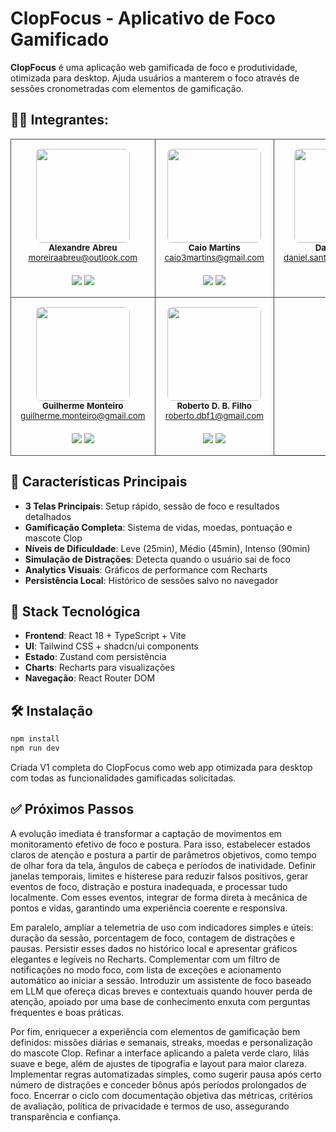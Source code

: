 # ClopFocus - Aplicativo de Foco Gamificado

**ClopFocus** é uma aplicação web gamificada de foco e produtividade, otimizada para desktop. Ajuda usuários a manterem o foco através de sessões cronometradas com elementos de gamificação.

## 👨‍🎓 Integrantes:

<div align="center">

<table style="border-collapse: collapse; width: 100%; max-width: 1700px;">
  <tr>
    <td align="center" style="padding: 15px; border: 1px solid #464646;">
        <img src="https://media.licdn.com/dms/image/v2/D4D03AQGv6igrZe6fWQ/profile-displayphoto-shrink_200_200/profile-displayphoto-shrink_200_200/0/1697766569692?e=1759363200&v=beta&t=9a9HT2IzTagEoS9KYtqKkxI3lq1ZdjHYFQRK0lZ9-IY" alt="" style="width:150px; height:150px; object-fit:cover; border-radius:8px;" /><br>
        <sub><b>Alexandre Abreu </b></sub><br>
        <sub><a href="mailto:moreiraabreu@outlook.com">moreiraabreu@outlook.com</a></sub><br><br>
         <a href="https://www.linkedin.com/in/alexandre-moreiradeabreu/"><img src="https://img.shields.io/badge/LinkedIn-0077B5?style=flat&logo=linkedin&logoColor=white" /></a>
         <a href="https://github.com/abreu-ale"><img src="https://img.shields.io/badge/GitHub-181717?style=flat&logo=github&logoColor=white" /></a>
    </td>
    <td align="center" style="padding: 15px; border: 1px solid #464646;">
        <img src="https://media.licdn.com/dms/image/v2/D4D03AQGdIpURPwy7mA/profile-displayphoto-shrink_200_200/B4DZXuJYhMG4AY-/0/1743457193288?e=1759363200&v=beta&t=Qso3hWeKU-8SVkvUea-R820pGIBPgJ6_kS4QFBFpI7E" alt="" style="width:150px; height:150px; object-fit:cover; border-radius:8px;" /><br>
        <sub><b> Caio Martins</b></sub><br>
        <sub><a href="mailto:caio3martins@gmail.com">caio3martins@gmail.com</a></sub><br><br>
         <a href="https://www.linkedin.com/in/caio3martins/"><img src="https://img.shields.io/badge/LinkedIn-0077B5?style=flat&logo=linkedin&logoColor=white" /></a>
        <a href="https://github.com/caioedum"><img src="https://img.shields.io/badge/GitHub-181717?style=flat&logo=github&logoColor=white" /></a>
    </td>
    <td align="center" style="padding: 15px; border: 1px solid #464646;">
        <img src="https://media.licdn.com/dms/image/v2/D4D03AQG6IxfXkNZwtQ/profile-displayphoto-shrink_200_200/B4DZPXYUivHgAY-/0/1734485297986?e=1759363200&v=beta&t=B0edQiSL4aI1Fg0i946adP_MalDiOhuRncgjSmnpz8w" alt="" style="width:150px; height:150px; object-fit:cover; border-radius:8px;" /><br>
        <sub><b>Daniel Salles</b></sub><br>
        <sub><a href="mailto:daniel.sant.salles@gmail.com">daniel.sant.salles@gmail.com</a></sub><br><br>
        <a href="https://www.linkedin.com/in/daniel-salles-b0b1361a5/"><img src="https://img.shields.io/badge/LinkedIn-0077B5?style=flat&logo=linkedin&logoColor=white" /></a>
        <a href="https://github.com/Martoto"><img src="https://img.shields.io/badge/GitHub-181717?style=flat&logo=github&logoColor=white" /></a> 
    </td>
    <td align="center" style="padding: 15px; border: 1px solid #464646;">
        <img src="https://media.licdn.com/dms/image/v2/D4D03AQE8mVvu4P7-RQ/profile-displayphoto-scale_200_200/B4DZgzEAeyGsAg-/0/1753203347793?e=1759363200&v=beta&t=4Wa-jBUDzAzVLaKX6SMBOhuR2qoHJTESvMdkQP26gFw" alt="" style="width:150px; height:150px; object-fit:cover; border-radius:8px;" /><br>
        <sub><b>Hemily Nara</b></sub><br>
        <sub><a href="mailto:hemilynara@gmail.com">hemilynara@gmail.com</a></sub><br><br>
        <a href="https://www.linkedin.com/in/hemilynara/"><img src="https://img.shields.io/badge/LinkedIn-0077B5?style=flat&logo=linkedin&logoColor=white" /></a>
        <a href="https://github.com/hemilynara"><img src="https://img.shields.io/badge/GitHub-181717?style=flat&logo=github&logoColor=white" /></a> 
    </td>
  </tr>
  <tr>
    <td align="center" style="padding: 15px; border: 1px solid #464646;">
        <img src="https://media.licdn.com/dms/image/v2/D4D03AQEcPJ_5TM_vTQ/profile-displayphoto-shrink_200_200/B4DZdVadRyHAAs-/0/1749484689256?e=1759363200&v=beta&t=oN_hJUKLSyY3QZBG-hv7Z5uKeXc36OsylPaoj79jVbk" alt="" style="width:150px; height:150px; object-fit:cover; border-radius:8px;" /><br>
        <sub><b>Guilherme Monteiro</b></sub><br>
        <sub><a href="mailto:guilherme.monteiro@gmail.com">guilherme.monteiro@gmail.com</a></sub><br><br>
        <a href="https://www.linkedin.com/in/guilherme-monteiro-3653b51a7/"><img src="https://img.shields.io/badge/LinkedIn-0077B5?style=flat&logo=linkedin&logoColor=white" /></a>
        <a href=""><img src="https://img.shields.io/badge/GitHub-181717?style=flat&logo=github&logoColor=white" /></a> 
    </td>
    <td align="center" style="padding: 15px; border: 1px solid #464646;">
      <img src="https://media.licdn.com/dms/image/v2/D4E03AQG5zX-26GuXZw/profile-displayphoto-scale_200_200/B4EZfXUqEmHYAY-/0/1751664208401?e=1759363200&v=beta&t=oSZ7yWRdBq1Sfxl36Euoi0QnDhM2JQeCJVr0g_F9LFs" alt="" style="width:150px; height:150px; object-fit:cover; border-radius:8px;" /><br>
      <sub><b>Roberto D. B. Filho</b></sub><br>
      <sub><a href="mailto:roberto.dbf1@gmail.com">roberto.dbf1@gmail.com</a></sub><br><br>
      <a href="https://www.linkedin.com/in/roberto-dbf/"><img src="https://img.shields.io/badge/LinkedIn-0077B5?style=flat&logo=linkedin&logoColor=white" /></a>
      <a href="https://github.com/robertof1lho"><img src="https://img.shields.io/badge/GitHub-181717?style=flat&logo=github&logoColor=white" /></a>
    </td>
  </tr>
</table>

</div>

## 🎯 Características Principais

- **3 Telas Principais**: Setup rápido, sessão de foco e resultados detalhados
- **Gamificação Completa**: Sistema de vidas, moedas, pontuação e mascote Clop
- **Níveis de Dificuldade**: Leve (25min), Médio (45min), Intenso (90min) 
- **Simulação de Distrações**: Detecta quando o usuário sai de foco
- **Analytics Visuais**: Gráficos de performance com Recharts
- **Persistência Local**: Histórico de sessões salvo no navegador

## 🚀 Stack Tecnológica

- **Frontend**: React 18 + TypeScript + Vite
- **UI**: Tailwind CSS + shadcn/ui components
- **Estado**: Zustand com persistência
- **Charts**: Recharts para visualizações
- **Navegação**: React Router DOM

## 🛠️ Instalação

```bash
npm install
npm run dev
```

Criada V1 completa do ClopFocus como web app otimizada para desktop com todas as funcionalidades gamificadas solicitadas.


## ✅ Próximos Passos

A evolução imediata é transformar a captação de movimentos em monitoramento efetivo de foco e postura. Para isso, estabelecer estados claros de atenção e postura a partir de parâmetros objetivos, como tempo de olhar fora da tela, ângulos de cabeça e períodos de inatividade. Definir janelas temporais, limites e histerese para reduzir falsos positivos, gerar eventos de foco, distração e postura inadequada, e processar tudo localmente. Com esses eventos, integrar de forma direta à mecânica de pontos e vidas, garantindo uma experiência coerente e responsiva.

Em paralelo, ampliar a telemetria de uso com indicadores simples e úteis: duração da sessão, porcentagem de foco, contagem de distrações e pausas. Persistir esses dados no histórico local e apresentar gráficos elegantes e legíveis no Recharts. Complementar com um filtro de notificações no modo foco, com lista de exceções e acionamento automático ao iniciar a sessão. Introduzir um assistente de foco baseado em LLM que ofereça dicas breves e contextuais quando houver perda de atenção, apoiado por uma base de conhecimento enxuta com perguntas frequentes e boas práticas.

Por fim, enriquecer a experiência com elementos de gamificação bem definidos: missões diárias e semanais, streaks, moedas e personalização do mascote Clop. Refinar a interface aplicando a paleta verde claro, lilás suave e bege, além de ajustes de tipografia e layout para maior clareza. Implementar regras automatizadas simples, como sugerir pausa após certo número de distrações e conceder bônus após períodos prolongados de foco. Encerrar o ciclo com documentação objetiva das métricas, critérios de avaliação, política de privacidade e termos de uso, assegurando transparência e confiança.